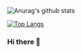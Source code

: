 ![Anurag's github stats](https://github-readme-stats.vercel.app/api?username=xuehao0217&show_icons=true&theme=radical)

[![Top Langs](https://github-readme-stats.vercel.app/api/top-langs/?username=xuehao0217&layout=donut&theme=radical)](https://github.com/anuraghazra/github-readme-stats)
### Hi there 👋
<!--
**xuehao0217/xuehao0217** is a ✨ _special_ ✨ repository because its `README.md` (this file) appears on your GitHub profile.

Here are some ideas to get you started:
- 🔭 I’m currently working on ...
- 🌱 I’m currently learning ...
- 👯 I’m looking to collaborate on ...
- 🤔 I’m looking for help with ...
- 💬 Ask me about ...
- 📫 How to reach me: ...
- 😄 Pronouns: ...
- ⚡ Fun fact: ...
-->
